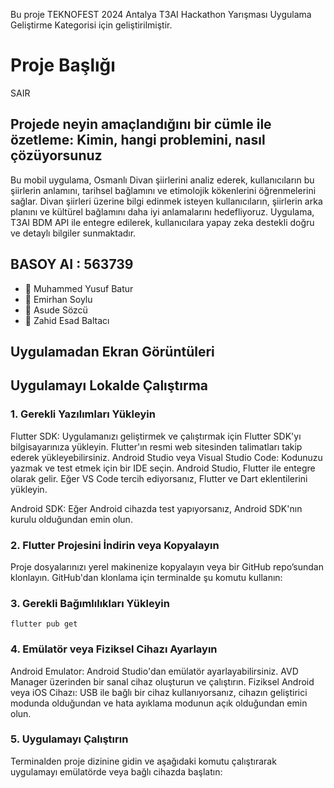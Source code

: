 Bu proje TEKNOFEST 2024 Antalya T3AI Hackathon Yarışması Uygulama Geliştirme Kategorisi için geliştirilmiştir.

# Proje Başlığı
SAIR

## Projede neyin amaçlandığını bir cümle ile özetleme: Kimin, hangi problemini, nasıl çözüyorsunuz
Bu mobil uygulama, Osmanlı Divan şiirlerini analiz ederek, kullanıcıların bu şiirlerin anlamını, tarihsel bağlamını ve etimolojik kökenlerini öğrenmelerini sağlar. Divan şiirleri üzerine bilgi edinmek isteyen kullanıcıların, şiirlerin arka planını ve kültürel bağlamını daha iyi anlamalarını hedefliyoruz. Uygulama, T3AI BDM API ile entegre edilerek, kullanıcılara yapay zeka destekli doğru ve detaylı bilgiler sunmaktadır.



## BASOY AI : 563739  
- 👤 Muhammed Yusuf Batur
- 👤 Emirhan Soylu
- 👤 Asude Sözcü
- 👤 Zahid Esad Baltacı
  
 

## Uygulamadan Ekran Görüntüleri

## Uygulamayı Lokalde Çalıştırma

### 1. Gerekli Yazılımları Yükleyin

Flutter SDK: Uygulamanızı geliştirmek ve çalıştırmak için Flutter SDK'yı bilgisayarınıza yükleyin. Flutter'ın resmi web sitesinden talimatları takip ederek yükleyebilirsiniz.
Android Studio veya Visual Studio Code: Kodunuzu yazmak ve test etmek için bir IDE seçin. Android Studio, Flutter ile entegre olarak gelir. Eğer VS Code tercih ediyorsanız, Flutter ve Dart eklentilerini yükleyin.

Android SDK: Eğer Android cihazda test yapıyorsanız, Android SDK'nın kurulu olduğundan emin olun.

### 2. Flutter Projesini İndirin veya Kopyalayın
Proje dosyalarınızı yerel makinenize kopyalayın veya bir GitHub repo’sundan klonlayın. GitHub'dan klonlama için terminalde şu komutu kullanın:

### 3. Gerekli Bağımlılıkları Yükleyin

```
flutter pub get
```

### 4. Emülatör veya Fiziksel Cihazı Ayarlayın

Android Emulator: Android Studio'dan emülatör ayarlayabilirsiniz. AVD Manager üzerinden bir sanal cihaz oluşturun ve çalıştırın.
Fiziksel Android veya iOS Cihazı: USB ile bağlı bir cihaz kullanıyorsanız, cihazın geliştirici modunda olduğundan ve hata ayıklama modunun açık olduğundan emin olun.

### 5. Uygulamayı Çalıştırın

Terminalden proje dizinine gidin ve aşağıdaki komutu çalıştırarak uygulamayı emülatörde veya bağlı cihazda başlatın:


  
